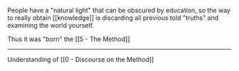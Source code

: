 People have a "natural light" that can be obscured by education, so the way to really obtain [[knowledge]] is discarding all previous told "truths" and examining the world yourself.

Thus it was "born" the [[5 - The Method]]

---

Understanding of [[0 - Discourse on the Method]]
